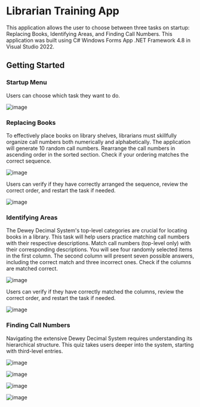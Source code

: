 # Librarian Training App
This application allows the user to choose between three tasks on startup: Replacing Books, Identifying Areas, and Finding Call Numbers.  This application was built using C# Windows Forms App .NET Framework 4.8 in Visual Studio 2022. 

## Getting Started

### Startup Menu
Users can choose which task they want to do.

![image](https://github.com/basgbasg/test/assets/133644970/b21a8cd0-d6a3-44ac-8b44-f013e4c9072e)

### Replacing Books
To effectively place books on library shelves, librarians must skillfully organize call numbers both numerically and alphabetically. The application will generate 10 random call numbers. Rearrange the call numbers in ascending order in the sorted section. Check if your ordering matches the correct sequence.

![image](https://github.com/basgbasg/test/assets/133644970/c19d5369-04bc-4d32-87c0-973927b48726)

Users can verify if they have correctly arranged the sequence, review the correct order, and restart the task if needed.

![image](https://github.com/basgbasg/test/assets/133644970/c4cf6554-cbc1-44fe-bfc8-9c611608e5df)



### Identifying Areas
The Dewey Decimal System's top-level categories are crucial for locating books in a library. This task will help users practice matching call numbers with their respective descriptions. Match call numbers (top-level only) with their corresponding descriptions. You will see four randomly selected items in the first column. The second column will present seven possible answers, including the correct match and three incorrect ones. Check if the columns are matched correct.

![image](https://github.com/basgbasg/test/assets/133644970/8b6f3c30-4f34-4d94-9d73-bb68dbb58a17)

Users can verify if they have correctly matched the columns, review the correct order, and restart the task if needed.

![image](https://github.com/basgbasg/test/assets/133644970/bc5adcc0-8c77-432f-86da-68dcc1a9062a)



### Finding Call Numbers
Navigating the extensive Dewey Decimal System requires understanding its hierarchical structure. This quiz takes users deeper into the system, starting with third-level entries.

![image](https://github.com/basgbasg/test/assets/133644970/ef9547eb-ae5e-4369-887b-dee4c2375393)

![image](https://github.com/basgbasg/test/assets/133644970/928ee41d-45fa-42ac-ae01-edfba167461d)

![image](https://github.com/basgbasg/test/assets/133644970/2769ae4d-e162-43af-a30f-84a36a4dcafd)

![image](https://github.com/basgbasg/test/assets/133644970/1cf65bc4-b650-41fa-8227-d3791eee983f)
